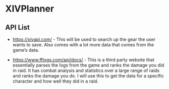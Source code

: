 # XIVPlanner

## API List
- https://xivapi.com/ - This will be used to search up the gear the user wants to save. Also comes with a lot more data that comes from the game’s data.

- https://www.fflogs.com/api/docs/ - This is a third party website that essentially parses the logs from the game and ranks the damage you did in raid. It has combat analysis and statistics over a large range of raids and ranks the damage you do. I will use this to get the data for a specific character and how well they did in a raid.

